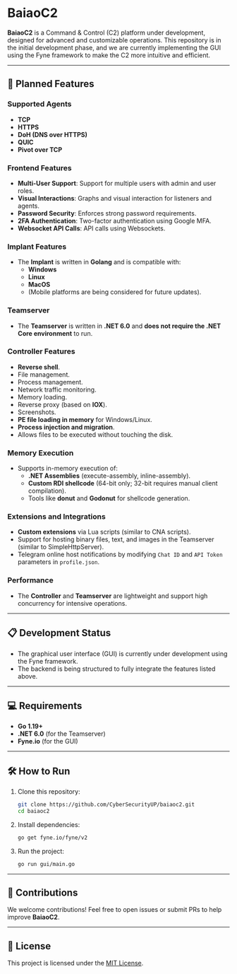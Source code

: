 # BaiaoC2

**BaiaoC2** is a Command & Control (C2) platform under development, designed for advanced and customizable operations. This repository is in the initial development phase, and we are currently implementing the GUI using the Fyne framework to make the C2 more intuitive and efficient.

---

## 🚀 **Planned Features**

### **Supported Agents**
- **TCP**
- **HTTPS**
- **DoH (DNS over HTTPS)**
- **QUIC**
- **Pivot over TCP**

### **Frontend Features**
- **Multi-User Support**: Support for multiple users with admin and user roles.
- **Visual Interactions**: Graphs and visual interaction for listeners and agents.
- **Password Security**: Enforces strong password requirements.
- **2FA Authentication**: Two-factor authentication using Google MFA.
- **Websocket API Calls**: API calls using Websockets.

### **Implant Features**
- The **Implant** is written in **Golang** and is compatible with:
  - **Windows**
  - **Linux**
  - **MacOS**
  - (Mobile platforms are being considered for future updates).

### **Teamserver**
- The **Teamserver** is written in **.NET 6.0** and **does not require the .NET Core environment** to run.

### **Controller Features**
- **Reverse shell**.
- File management.
- Process management.
- Network traffic monitoring.
- Memory loading.
- Reverse proxy (based on **IOX**).
- Screenshots.
- **PE file loading in memory** for Windows/Linux.
- **Process injection and migration**.
- Allows files to be executed without touching the disk.

### **Memory Execution**
- Supports in-memory execution of:
  - **.NET Assemblies** (execute-assembly, inline-assembly).
  - **Custom RDI shellcode** (64-bit only; 32-bit requires manual client compilation).
  - Tools like **donut** and **Godonut** for shellcode generation.

### **Extensions and Integrations**
- **Custom extensions** via Lua scripts (similar to CNA scripts).
- Support for hosting binary files, text, and images in the Teamserver (similar to SimpleHttpServer).
- Telegram online host notifications by modifying `Chat ID` and `API Token` parameters in `profile.json`.

### **Performance**
- The **Controller** and **Teamserver** are lightweight and support high concurrency for intensive operations.

---

## 📋 **Development Status**
- The graphical user interface (GUI) is currently under development using the Fyne framework.
- The backend is being structured to fully integrate the features listed above.

---

## 💻 **Requirements**
- **Go 1.19+**
- **.NET 6.0** (for the Teamserver)
- **Fyne.io** (for the GUI)

---

## 🛠 **How to Run**
1. Clone this repository:
   ```bash
   git clone https://github.com/CyberSecurityUP/baiaoc2.git
   cd baiaoc2
   ```

2. Install dependencies:
   ```bash
   go get fyne.io/fyne/v2
   ```

3. Run the project:
   ```bash
   go run gui/main.go
   ```

---

## 📢 **Contributions**
We welcome contributions! Feel free to open issues or submit PRs to help improve **BaiaoC2**.

---

## 📄 **License**
This project is licensed under the [MIT License](LICENSE).
